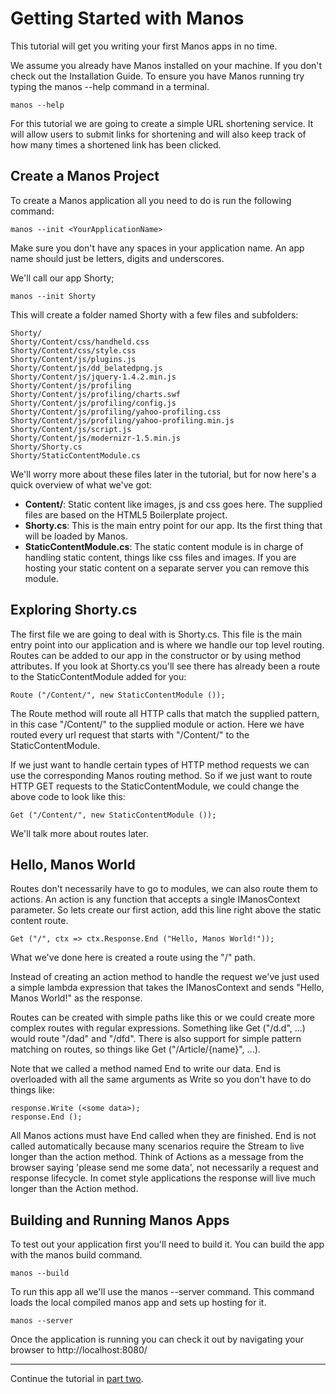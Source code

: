 Getting Started with Manos
==========================

This tutorial will get you writing your first Manos apps in no time.

We assume you already have Manos installed on your machine.  If you don't check out
the Installation Guide. To ensure you have Manos running try typing the manos --help
command in a terminal.

    manos --help

For this tutorial we are going to create a simple URL shortening service. It will allow
users to submit links for shortening and will also keep track of how many times a shortened
link has been clicked.


Create a Manos Project
-------------------------------

To create a Manos application all you need to do is run the following command:

    manos --init <YourApplicationName>

Make sure you don't have any spaces in your application name. An app name should just be letters,
digits and underscores. 

We'll call our app Shorty;

    manos --init Shorty

This will create a folder named Shorty with a few files and subfolders:


    Shorty/
    Shorty/Content/css/handheld.css
    Shorty/Content/css/style.css
    Shorty/Content/js/plugins.js
    Shorty/Content/js/dd_belatedpng.js
    Shorty/Content/js/jquery-1.4.2.min.js
    Shorty/Content/js/profiling
    Shorty/Content/js/profiling/charts.swf
    Shorty/Content/js/profiling/config.js
    Shorty/Content/js/profiling/yahoo-profiling.css
    Shorty/Content/js/profiling/yahoo-profiling.min.js
    Shorty/Content/js/script.js
    Shorty/Content/js/modernizr-1.5.min.js
    Shorty/Shorty.cs
    Shorty/StaticContentModule.cs


We'll worry more about these files later in the tutorial, but for now here's a
quick overview of what we've got:

 *    **Content/**: Static content like images, js and css goes here.  The supplied files are based on the HTML5 Boilerplate project.
 *    **Shorty.cs**: This is the main entry point for our app.  Its the first thing that will be loaded by Manos.
 *    **StaticContentModule.cs**: The static content module is in charge of handling static content, things like css files and images.
If you are hosting your static content on a separate server you can remove this module.


Exploring Shorty.cs
--------------------------

The first file we are going to deal with is Shorty.cs.  This file is the main entry point into our application and is where we
handle our top level routing. Routes can be added to our app in the constructor or by using method attributes.  If you look at Shorty.cs
you'll see there has already been a route to the StaticContentModule added for you:

    Route ("/Content/", new StaticContentModule ());

The Route method will route all HTTP calls that match the supplied pattern, in this case "/Content/" to the supplied module or action. Here we
have routed every url request that starts with "/Content/" to the StaticContentModule.

If we just want to handle certain types of HTTP method requests we can use the corresponding Manos routing method. So if we just want to route
HTTP GET requests to the StaticContentModule, we could change the above code to look like this:

    Get ("/Content/", new StaticContentModule ());

We'll talk more about routes later.


Hello, Manos World
------------------

Routes don't necessarily have to go to modules, we can also route them to actions.  An action is any function that accepts a single IManosContext
parameter.  So lets create our first action, add this line right above the static content route.

    Get ("/", ctx => ctx.Response.End ("Hello, Manos World!"));

What we've done here is created a route using the "/" path.

Instead of creating an action method to handle the request we've just used a simple lambda expression that takes the IManosContext and sends
"Hello, Manos World!" as the response.

Routes can be created with simple paths like this or we could create more complex
routes with regular expressions. Something like Get ("/d.d", ...) would route "/dad" and "/dfd". There is also support for simple pattern matching
on routes, so things like Get ("/Article/{name}", ...).

Note that we called a method named End to write our data.  End is overloaded with all the same arguments as Write so you don't have to do things like:

    response.Write (<some data>);
    response.End ();

All Manos actions must have End called when they are finished.  End is not called automatically because many scenarios require the Stream to live longer than the action method.  Think of Actions as a message from the browser saying 'please send me some data', not necessarily a request and response lifecycle.  In comet style applications the response will live much longer than the Action method.


Building and Running Manos Apps
-------------------------------

To test out your application first you'll need to build it. You can build the app with the manos build command.

    manos --build

To run this app all we'll use the manos --server command. This command loads the local compiled manos app
and sets up hosting for it.

    manos --server

Once the application is running you can check it out by navigating your browser to http://localhost:8080/

---

Continue the tutorial in [part two](./page-2.md).



